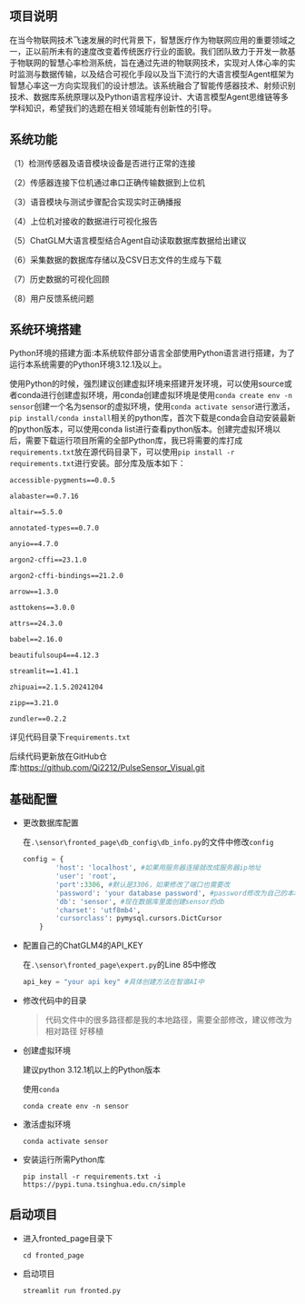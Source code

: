 ## 项目说明

​	在当今物联网技术飞速发展的时代背景下，智慧医疗作为物联网应用的重要领域之一，正以前所未有的速度改变着传统医疗行业的面貌。我们团队致力于开发一款基于物联网的智慧心率检测系统，旨在通过先进的物联网技术，实现对人体心率的实时监测与数据传输，以及结合可视化手段以及当下流行的大语言模型Agent框架为智慧心率这一方向实现我们的设计想法。该系统融合了智能传感器技术、射频识别技术、数据库系统原理以及Python语言程序设计、大语言模型Agent思维链等多学科知识，希望我们的选题在相关领域能有创新性的引导。


## 系统功能

（1）检测传感器及语音模块设备是否进行正常的连接

（2）传感器连接下位机通过串口正确传输数据到上位机

（3）语音模块与测试步骤配合实现实时正确播报

（4）上位机对接收的数据进行可视化报告

（5）ChatGLM大语言模型结合Agent自动读取数据库数据给出建议

（6）采集数据的数据库存储以及CSV日志文件的生成与下载

（7）历史数据的可视化回顾

（8）用户反馈系统问题



## 系统环境搭建

Python环境的搭建方面:本系统软件部分语言全部使用Python语言进行搭建，为了运行本系统需要的Python环境3.12.1及以上。

使用Python的时候，强烈建议创建虚拟环境来搭建开发环境，可以使用source或者conda进行创建虚拟环境，用conda创建虚拟环境是使用`conda create env -n sensor`创建一个名为sensor的虚拟环境，使用`conda activate senso`r进行激活，`pip install/conda install`相关的python库，首次下载是conda会自动安装最新的python版本，可以使用conda list进行查看python版本。创建完虚拟环境以后，需要下载运行项目所需的全部Python库，我已将需要的库打成`requirements.txt`放在源代码目录下，可以使用`pip install -r requirements.txt`进行安装。部分库及版本如下：

```t
accessible-pygments==0.0.5

alabaster==0.7.16

altair==5.5.0

annotated-types==0.7.0

anyio==4.7.0

argon2-cffi==23.1.0

argon2-cffi-bindings==21.2.0

arrow==1.3.0

asttokens==3.0.0

attrs==24.3.0

babel==2.16.0

beautifulsoup4==4.12.3

streamlit==1.41.1

zhipuai==2.1.5.20241204

zipp==3.21.0

zundler==0.2.2
```

详见代码目录下`requirements.txt`

后续代码更新放在GitHub仓库:https://github.com/Qi2212/PulseSensor_Visual.git



## 基础配置

* 更改数据库配置

  在`.\sensor\fronted_page\db_config\db_info.py`的文件中修改`config`

  ```python
  config = {
          'host': 'localhost', #如果用服务器连接就改成服务器ip地址
          'user': 'root',
          'port':3306, #默认是3306，如果修改了端口也需要改
          'password': 'your database password', #password修改为自己的本地数据库密码
          'db': 'sensor', #现在数据库里面创建sensor的db
          'charset': 'utf8mb4',
          'cursorclass': pymysql.cursors.DictCursor
      }
  ```

  

* 配置自己的ChatGLM4的API_KEY

  在`.\sensor\fronted_page\expert.py`的Line 85中修改

  ```python
  api_key = "your api key" #具体创建方法在智谱AI中
  ```

* 修改代码中的目录

  > 代码文件中的很多路径都是我的本地路径，需要全部修改，建议修改为相对路径 好移植

* 创建虚拟环境

  建议python 3.12.1机以上的Python版本

  使用`conda`

  `conda create env -n sensor`

* 激活虚拟环境

  `conda activate sensor`

* 安装运行所需Python库

  `pip install -r requirements.txt -i https://pypi.tuna.tsinghua.edu.cn/simple`



## 启动项目

* 进入fronted_page目录下

  `cd fronted_page`

* 启动项目

  `streamlit run fronted.py`
